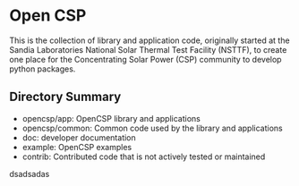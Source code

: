 # Open CSP

This is the collection of library and application code, originally started at the Sandia Laboratories National Solar Thermal Test Facility (NSTTF), to create one place for the Concentrating Solar Power (CSP) community to develop python packages.

## Directory Summary
  - opencsp/app: OpenCSP library and applications
  - opencsp/common: Common code used by the library and applications
  - doc: developer documentation
  - example: OpenCSP examples
  - contrib: Contributed code that is not actively tested or maintained


dsadsadas